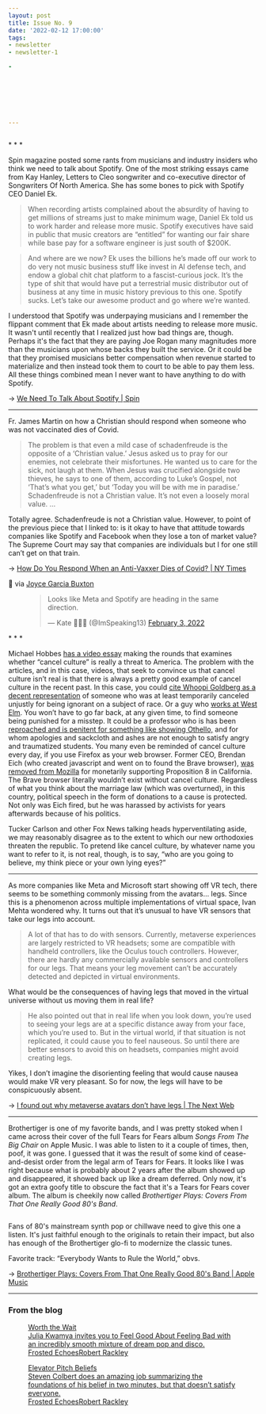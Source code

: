 ```yaml
---
layout: post
title: Issue No. 9
date: '2022-02-12 17:00:00'
tags:
- newsletter
- newsletter-1

- 







---
```


<figure class="kg-card kg-image-card"><img src=" __GHOST_URL__ /content/images/2022/02/8009A572-DEB4-452B-88C4-108B97270FF1.jpg" class="kg-image" alt loading="lazy"></figure>
* * *

Spin magazine posted some rants from musicians and industry insiders who think we need to talk about Spotify. One of the most striking essays came from Kay Hanley, Letters to Cleo songwriter and co-executive director of Songwriters Of North America. She has some bones to pick with Spotify CEO Daniel Ek.

> When recording artists complained about the absurdity of having to get millions of streams just to make minimum wage, Daniel Ek told us to work harder and release more music. Spotify executives have said in public that music creators are “entitled” for wanting our fair share while base pay for a software engineer is just south of $200K.

> And where are we now? Ek uses the billions he’s made off our work to do very not music business stuff like invest in AI defense tech, and endow a global chit chat platform to a fascist-curious jock. It’s the type of shit that would have put a terrestrial music distributor out of business at any time in music history previous to this one. Spotify sucks. Let’s take our awesome product and go where we’re wanted.

I understood that Spotify was underpaying musicians and I remember the flippant comment that Ek made about artists needing to release more music. It wasn't until recently that I realized just how bad things are, though. Perhaps it's the fact that they are paying Joe Rogan many magnitudes more than the musicians upon whose backs they built the service. Or it could be that they promised musicians better compensation when revenue started to materialize and then instead took them to court to be able to pay them less. All these things combined mean I never want to have anything to do with Spotify.

→ [We Need To Talk About Spotify | Spin](https://www.spin.com/2022/02/we-need-to-talk-about-spotify/)

* * *

Fr. James Martin on how a Christian should respond when someone who was not vaccinated dies of Covid.

> The problem is that even a mild case of schadenfreude is the opposite of a ‘Christian value.’ Jesus asked us to pray for our enemies, not celebrate their misfortunes. He wanted us to care for the sick, not laugh at them. When Jesus was crucified alongside two thieves, he says to one of them, according to Luke’s Gospel, not ‘That’s what you get,’ but ‘Today you will be with me in paradise.’ Schadenfreude is not a Christian value. It’s not even a loosely moral value. …

Totally agree. Schadenfreude is not a Christian value. However, to point of the previous piece that I linked to: is it okay to have that attitude towards companies like Spotify and Facebook when they lose a ton of market value? The Supreme Court may say that companies are individuals but I for one still can’t get on that train.

→ [How Do You Respond When an Anti-Vaxxer Dies of Covid? | NY Times](https://www.nytimes.com/2022/01/30/opinion/culture/covid-death-mental-health.html)

🔗 via [Joyce Garcia Buxton](https://www.garciabuxton.com/)

<figure class="kg-card kg-embed-card"><blockquote class="twitter-tweet">
<p lang="en" dir="ltr">Looks like Meta and Spotify are heading in the same direction.</p>— Kate 🤍🇺🇸 (@ImSpeaking13) <a href="https://twitter.com/ImSpeaking13/status/1489254906145873923?ref_src=twsrc%5Etfw">February 3, 2022</a>
</blockquote>
<script async src="https://platform.twitter.com/widgets.js" charset="utf-8"></script>
</figure>
* * *

Michael Hobbes [has a video essay](https://youtu.be/RkVYvp_CumI) making the rounds that examines whether “cancel culture” is really a threat to America. The problem with the articles, and in this case, videos, that seek to convince us that cancel culture isn’t real is that there is always a pretty good example of cancel culture in the recent past. In this case, you could [cite Whoopi Goldberg as a decent representation](https://medium.com/@davepell/whoopi-doo-f85380ddd9bb) of someone who was at least temporarily canceled unjustly for being ignorant on a subject of race. Or a guy who [works at West Elm](https://philipchristman.substack.com/p/unwanted-fame-is-already-a-violation). You won’t have to go far back, at any given time, to find someone being punished for a misstep. It could be a professor who is has been [reproached and is penitent for something like showing Othello,](https://www.nytimes.com/2021/10/15/arts/music/othello-blackface-bright-sheng.html) and for whom apologies and sackcloth and ashes are not enough to satisfy angry and traumatized students. You many even be reminded of cancel culture every day, if you use Firefox as your web browser. Former CEO, Brendan Eich (who created javascript and went on to found the Brave browser), [was removed from Mozilla](https://www.bbc.com/news/technology-26868536) for monetarily supporting Proposition 8 in California. The Brave browser literally wouldn’t exist without cancel culture. Regardless of what you think about the marriage law (which was overturned), in this country, political speech in the form of donations to a cause is protected. Not only was Eich fired, but he was harassed by activists for years afterwards because of his politics.

Tucker Carlson and other Fox News talking heads hyperventilating aside, we may reasonably disagree as to the extent to which our new orthodoxies threaten the republic. To pretend like cancel culture, by whatever name you want to refer to it, is not real, though, is to say, “who are you going to believe, my think piece or your own lying eyes?”

* * *

As more companies like Meta and Microsoft start showing off VR tech, there seems to be something commonly missing from the avatars… legs. Since this is a phenomenon across multiple implementations of virtual space, Ivan Mehta wondered why. It turns out that it’s unusual to have VR sensors that take our legs into account.

> A lot of that has to do with sensors. Currently, metaverse experiences are largely restricted to VR headsets; some are compatible with handheld controllers, like the Oculus touch controllers. However, there are hardly any commercially available sensors and controllers for our legs. That means your leg movement can’t be accurately detected and depicted in virtual environments.

What would be the consequences of having legs that moved in the virtual universe without us moving them in real life?

> He also pointed out that in real life when you look down, you’re used to seeing your legs are at a specific distance away from your face, which you’re used to. But in the virtual world, if that situation is not replicated, it could cause you to feel nauseous. So until there are better sensors to avoid this on headsets, companies might avoid creating legs.

Yikes, I don’t imagine the disorienting feeling that would cause nausea would make VR very pleasant. So for now, the legs will have to be conspicuously absent.

→ [I found out why metaverse avatars don’t have legs | The Next Web](https://thenextweb.com/news/metaverse-no-legs-meta-microsoft-analysis)

* * *

Brothertiger is one of my favorite bands, and I was pretty stoked when I came across their cover of the full Tears for Fears album _Songs From The Big Chair_ on Apple Music. I was able to listen to it a couple of times, then, poof, it was gone. I guessed that it was the result of some kind of cease-and-desist order from the legal arm of Tears for Fears. It looks like I was right because what is probably about 2 years after the album showed up and disappeared, it showed back up like a dream deferred. Only now, it's got an extra goofy title to obscure the fact that it's a Tears for Fears cover album. The album is cheekily now called _Brothertiger Plays: Covers From That One Really Good 80's Band_.

<figure class="kg-card kg-image-card"><img src=" __GHOST_URL__ /content/images/2022/02/3098D8FB-E831-4236-A2AE-893461D6E62D_1_201_a.jpeg" class="kg-image" alt loading="lazy"></figure>

Fans of 80's mainstream synth pop or chillwave need to give this one a listen. It's just faithful enough to the originals to retain their impact, but also has enough of the Brothertiger glo-fi to modernize the classic tunes.

Favorite track: “Everybody Wants to Rule the World,” obvs.

→ [Brothertiger Plays: Covers From That One Really Good 80's Band | Apple Music](https://music.apple.com/us/album/brothertiger-plays-covers-from-that-one-really-good/1606991133)

* * *

### From the blog
<figure class="kg-card kg-bookmark-card"><a class="kg-bookmark-container" href=" __GHOST_URL__ /worth-the-wait/"><div class="kg-bookmark-content">
<div class="kg-bookmark-title">Worth the Wait</div>
<div class="kg-bookmark-description">Julia Kwamya invites you to Feel Good About Feeling Bad with an incredibly smooth mixture of dream pop and disco.</div>
<div class="kg-bookmark-metadata">
<img class="kg-bookmark-icon" src=" __GHOST_URL__ /favicon.png" alt=""><span class="kg-bookmark-author">Frosted Echoes</span><span class="kg-bookmark-publisher">Robert Rackley</span>
</div>
</div>
<div class="kg-bookmark-thumbnail"><img src=" __GHOST_URL__ /content/images/2022/02/5F74746A-7953-461B-B5AE-6B78B239ACD2.-1.jpeg" alt=""></div></a></figure><figure class="kg-card kg-bookmark-card"><a class="kg-bookmark-container" href=" __GHOST_URL__ /elevator-pitch-beliefs/"><div class="kg-bookmark-content">
<div class="kg-bookmark-title">Elevator Pitch Beliefs</div>
<div class="kg-bookmark-description">Steven Colbert does an amazing job summarizing the foundations of his belief in two minutes, but that doesn’t satisfy everyone.</div>
<div class="kg-bookmark-metadata">
<img class="kg-bookmark-icon" src=" __GHOST_URL__ /favicon.png" alt=""><span class="kg-bookmark-author">Frosted Echoes</span><span class="kg-bookmark-publisher">Robert Rackley</span>
</div>
</div>
<div class="kg-bookmark-thumbnail"><img src=" __GHOST_URL__ /content/images/2022/02/Elevator-Pitch-Beliefs.png" alt=""></div></a></figure>